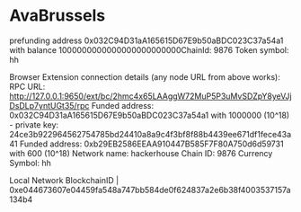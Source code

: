 # AvaBrussels
 
prefunding address 0x032C94D31aA165615D67E9b50aBDC023C37a54a1 with balance 1000000000000000000000000ChainId: 9876
Token symbol: hh

Browser Extension connection details (any node URL from above works):
RPC URL:           http://127.0.0.1:9650/ext/bc/2hmc4x65LAAggW72MuP5P3uMvSDZpY8yeVJjDsDLp7yntUGt35/rpc
Funded address:    0x032C94D31aA165615D67E9b50aBDC023C37a54a1 with 1000000 (10^18) - private key: 24ce3b922964562754785bd24410a8a9c4f3bf8f88b4439ee671df1fece43a41
Funded address:    0xb29EB2586EEAA910447B585F7F80A750d6d59731 with 600 (10^18)
Network name:      hackerhouse
Chain ID:          9876
Currency Symbol:   hh


Local Network BlockchainID     | 0xe044673607e04459fa548a747bb584de0f624837a2e6b38f4003537157a134b4    
